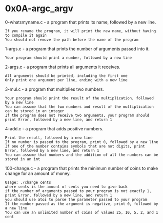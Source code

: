 # 0x0A-argc_argv

0-whatsmyname.c -  a program that prints its name, followed by a new line.
	
	If you rename the program, it will print the new name, without having to compile it again
	You should not remove the path before the name of the program

1-args.c - a program that prints the number of arguments passed into it.

	Your program should print a number, followed by a new line

2-args.c - a program that prints all arguments it receives.

	All arguments should be printed, including the first one
	Only print one argument per line, ending with a new line

3-mul.c - a program that multiplies two numbers.

	Your program should print the result of the multiplication, followed by a new line
	You can assume that the two numbers and result of the multiplication can be stored in an integer
	If the program does not receive two arguments, your program should print Error, followed by a new line, and return 1

4-add.c - a program that adds positive numbers.

	Print the result, followed by a new line
	If no number is passed to the program, print 0, followed by a new line
	If one of the number contains symbols that are not digits, print Error, followed by a new line, and return 1
	You can assume that numbers and the addition of all the numbers can be stored in an int

100-change.c - a program that prints the minimum number of coins to make change for an amount of money.

	Usage: ./change cents
	where cents is the amount of cents you need to give back
	if the number of arguments passed to your program is not exactly 1, print Error, followed by a new line, and return 1
	you should use atoi to parse the parameter passed to your program
	If the number passed as the argument is negative, print 0, followed by a new line
	You can use an unlimited number of coins of values 25, 10, 5, 2, and 1 cent

